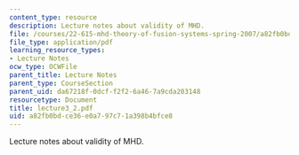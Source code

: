 ```yaml
---
content_type: resource
description: Lecture notes about validity of MHD.
file: /courses/22-615-mhd-theory-of-fusion-systems-spring-2007/a82fb0bdce36e0a797c71a398b4bfce8_lecture3_2.pdf
file_type: application/pdf
learning_resource_types:
- Lecture Notes
ocw_type: OCWFile
parent_title: Lecture Notes
parent_type: CourseSection
parent_uid: da67218f-0dcf-f2f2-6a46-7a9cda203148
resourcetype: Document
title: lecture3_2.pdf
uid: a82fb0bd-ce36-e0a7-97c7-1a398b4bfce8
---
```

Lecture notes about validity of MHD.

